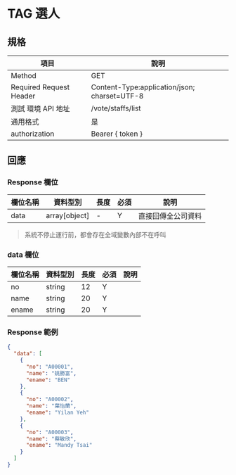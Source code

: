 # TAG 選人

## 規格

| 項目                    | 說明                                         |
| ----------------------- | -------------------------------------------- |
| Method                  | GET                                          |
| Required Request Header | Content-Type:application/json; charset=UTF-8 |
| 測試 環境 API 地址      | /vote/staffs/list                            |
| 通用格式                | 是                                           |
| authorization           | Bearer { token }                             |

## 回應

### Response 欄位

| 欄位名稱 | 資料型別      | 長度 | 必須 | 說明 |
| -------- | ------------- | ---- | ---- | ---- |
| data     | array[object] | -    | Y    |  直接回傳全公司資料    |

> 系統不停止運行前，都會存在全域變數內部不在呼叫

### data 欄位

| 欄位名稱 | 資料型別 | 長度 | 必須 | 說明 |
| -------- | -------- | ---- | ---- | ---- |
| no       | string   | 12   | Y    |      |
| name     | string   | 20   | Y    |      |
| ename    | string   | 20   | Y    |      |

### Response 範例

```json
{
  "data": [
    {
      "no": "A00001",
      "name": "姚勝富",
      "ename": "BEN"
    },
    {
      "no": "A00002",
      "name": "葉怡蘭",
      "ename": "Yilan Yeh"
    },
    {
      "no": "A00003",
      "name": "蔡敏欣",
      "ename": "Mandy Tsai"
    }
  ]
}
```
